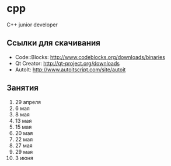 cpp
===

C++ junior developer

Ссылки для скачивания
---------------------
* Code::Blocks: http://www.codeblocks.org/downloads/binaries
* Qt Creator: http://qt-project.org/downloads
* AutoIt: http://www.autoitscript.com/site/autoit

Занятия
-------
1. 29 апреля
2. 6 мая
3. 8 мая
4. 13 мая
5. 15 мая
6. 20 мая
7. 22 мая
8. 27 мая
9. 29 мая
10. 3 июня

